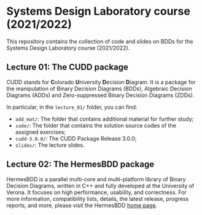# Systems Design Laboratory course (2021/2022) #

This repository contains the collection of code and slides on BDDs for the Systems Design Laboratory course (2021/2022).

## Lecture 01: The CUDD package ##

CUDD stands for **C**olorado **U**niversity **D**ecision **D**iagram. It is a package for the manipulation of Binary Decision Diagrams (BDDs), Algebraic Decision Diagrams (ADDs) and Zero-suppressed Binary Decision Diagrams (ZDDs).

In particular, in the `lecture_01/` folder, you can find:
* `add_mat/`: The folder that contains additional material for further study;
* `code/`: The folder that contains the solution source codes of the assigned exercises;
* `cudd-3.0.0/`: The CUDD Package Release 3.0.0;
* `slides/`: The lecture slides.

## Lecture 02: The HermesBDD package ##
HermesBDD is a parallel multi-core and multi-platform library of Binary Decision Diagrams, written in C++ and fully developed at the University of Verona. It focuses on high performance, usability, and correctness. For more information, compatibility lists, details, the latest release, progress reports, and more, please visit the HermesBDD [home page](https://luigicapogrosso.github.io/HermesBDD/).